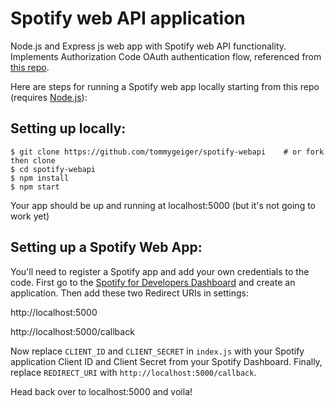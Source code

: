 # Spotify web API application

Node.js and Express js web app with Spotify web API functionality. Implements Authorization Code OAuth authentication flow, referenced from [this repo](https://github.com/spotify/web-api-auth-examples).

Here are steps for running a Spotify web app locally starting from this repo (requires [Node.js](https://nodejs.org/en/)):

## Setting up locally:
```
$ git clone https://github.com/tommygeiger/spotify-webapi    # or fork then clone
$ cd spotify-webapi
$ npm install
$ npm start
```
Your app should be up and running at localhost:5000 (but it's not going to work yet)

## Setting up a Spotify Web App:

You'll need to register a Spotify app and add your own credentials to the code. First go to the [Spotify for Developers Dashboard](https://developer.spotify.com/dashboard) and create an application. Then add these two Redirect URIs in settings:

http://localhost:5000

http://localhost:5000/callback

Now replace `CLIENT_ID` and `CLIENT_SECRET` in `index.js` with your Spotify application Client ID and Client Secret from your Spotify Dashboard. Finally, replace `REDIRECT_URI` with `http://localhost:5000/callback`.

Head back over to localhost:5000 and voila!

